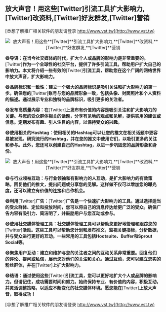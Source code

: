 ## **放大声音！用这些**[Twitter]**引流工具扩大影响力,**[Twitter]**改资料,**[Twitter]**好友群发,**[Twitter]**营销**

[😍想了解推广相关软件的朋友请登录 http://www.vst.tw](http://www.vst.tw)

 <center><img src="https://vst.tw/MP4/tuiguang/png/3.png" alt="放大声音！用这些**[Twitter]**引流工具扩大影响力,**[Twitter]**改资料,**[Twitter]**好友群发,**[Twitter]**营销"></center>

**😄导语：在当今社交媒体的时代，扩大个人或品牌的影响力是非常重要的。**[Twitter]**作为一个全球性的社交平台，提供了许多引流工具，帮助用户扩大自己的影响力。本文将介绍一些有效的**[Twitter]**引流工具，帮助您在这个广阔的网络世界中放大声音，扩大影响力。**

**😄品牌标识和一致性：建立一个强大的品牌标识是吸引关注和扩大影响力的第一步。确保您的**[Twitter]**账号与您的品牌形象一致，包括头像、封面照片和个人资料的描述。通过展示专业和独特的品牌标识，吸引更多的关注者。**

**😄发布高质量内容：在**[Twitter]**上发布有价值的内容是吸引关注和扩大影响力的关键。与您的受众群体相关的话题，分享有见地的观点和见解，提供实用的建议或信息。定期发布有趣、引人注目的内容，以保持受众的兴趣。**

**😄使用相关的Hashtag：使用相关的Hashtag可以让您的推文在相关话题中更容易被发现。研究流行的Hashtag，并在您的推文中使用它们，以吸引更多的关注和参与。此外，您还可以创建自己的Hashtag，以进一步巩固您的品牌形象和身份。**

 <center><img src="https://vst.tw/MP4/tuiguang/png/1.png" alt="放大声音！用这些**[Twitter]**引流工具扩大影响力,**[Twitter]**改资料,**[Twitter]**好友群发,**[Twitter]**营销"></center>

**😄与行业领袖互动：与行业领袖和有影响力的人互动，是扩大影响力的有效策略。回复他们的推文，提出问题或分享您的见解。这样做不仅可以增加您的曝光度，还可以建立有价值的连接和合作机会。**

**😄利用**[Twitter]**广告：**[Twitter]**广告是一个快速扩大影响力的工具。通过选择适当的受众群体、定位和投放时间，您可以将自己的消息传达给更广泛的受众。确保广告内容有吸引力、简洁明了，并鼓励用户与您互动或参与。**

**😄使用社交媒体管理工具：社交媒体管理工具可以帮助您更好地管理和跟踪您的**[Twitter]**活动。这些工具可以帮助您计划和发布推文，监视关键指标，分析数据，并与受众进行更好的互动。一些常用的工具包括Hootsuite、Buffer和Sprout Social等。**

**😄聚焦用户互动：建立和维护与您的关注者之间的互动关系非常重要。回复他们的评论、提问或私信，展示您对他们的关注和关心。通过互动，您可以建立忠实的粉丝群体，并在**[Twitter]**上扩大影响力。**

**😄结语：通过使用这些**[Twitter]**引流工具，您可以更好地扩大个人或品牌的影响力。但请记住，成功需要时间和努力。始终保持专业、有价值的内容，积极互动，并灵活调整策略，以适应不断变化的社交媒体环境。愿您能在**[Twitter]**上放大声音，取得成功！**

[😍想了解推广相关软件的朋友请登录 http://www.vst.tw](http://www.vst.tw)



